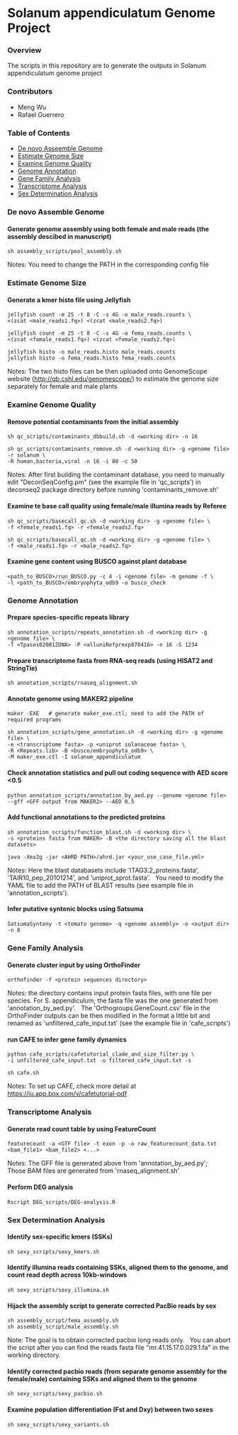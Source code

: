 Solanum appendiculatum Genome Project
=================


### Overview
The scripts in this repository are to generate the outputs in Solanum appendiculatum genome project


### Contributors 
* Meng Wu
* Rafael Guerrero


### Table of Contents
* [De novo Asseemble Genome](#de-novo-assemble-genome)
* [Estimate Genome Size](#estimate-genome-size)
* [Examine Genome Quality](#examine-genome-quality)
* [Genome Annotation](#genome-annotation)
* [Gene Family Analysis](#gene-family-analysis)
* [Transcriptome Analysis](#transcriptome-analysis)
* [Sex Determination Analysis](#sex-determination-analysis)


### De novo Assemble Genome

#### Generate genome assembly using both female and male reads (the assembly descibed in manuscript)  
```
sh assembly_scripts/pool_assembly.sh 
```
Notes: You need to change the PATH in the corresponding config file


### Estimate Genome Size

#### Generate a kmer histo file using Jellyfish
```
jellyfish count -m 25 -t 8 -C -s 4G -o male_reads.counts \
<(zcat <male_reads1.fq>) <(zcat <male_reads2.fq>)

jellyfish count -m 25 -t 8 -C -s 4G -o fema_reads.counts \
<(zcat <female_reads1.fq>) <(zcat <female_reads2.fq>)

jellyfish histo -o male_reads.histo male_reads.counts
jellyfish histo -o fema_reads.histo fema_reads.counts
```
Notes: The two histo files can be then uploaded onto GenomeScope website (http://qb.cshl.edu/genomescope/) to estimate the genome size separately for female and male plants 


### Examine Genome Quality 

#### Remove potential contaminants from the initial assembly
```
sh qc_scripts/contaminants_dbbuild.sh -d <working dir> -n 16   

sh qc_scripts/contaminants_remove.sh -d <working dir> -g <genome file> -r solanum \
-R human,bacteria,viral -n 16 -i 80 -c 50
```
Notes: After first building the contaminant database, you need to manually edit "DeconSeqConfig.pm" (see the example file in 'qc_scripts') in deconseq2 package directory before running 'contaminants_remove.sh'

#### Examine te base call quality using female/male illumina reads by Referee 
```
sh qc_scripts/basecall_qc.sh -d <working dir> -g <genome file> \
-f <female_reads1.fq> -r <female_reads2.fq>

sh qc_scripts/basecall_qc.sh -d <working dir> -g <genome file> \
-f <male_reads1.fq> -r <male_reads2.fq>
```

#### Examine gene content using BUSCO against plant database
```
<path_to_BUSCO>/run_BUSCO.py -c 4 -i <genome file> -m genome -f \
-l <path_to_BUSCO>/embryophyta_odb9 -o busco_check
```


### Genome Annotation

#### Prepare species-specific repeats library
```
sh annotation_scripts/repeats_annotation.sh -d <working dir> -g <genome file> \
-T <Tpases020812DNA> -P <alluniRefprexp070416> -n 16 -S 1234
```

#### Prepare transcriptome fasta from RNA-seq reads (using HISAT2 and StringTie)
```
sh annotation_scripts/rnaseq_alignment.sh
```

#### Annotate genome using MAKER2 pipeline
```
maker -EXE   # generate maker_exe.ctl; need to add the PATH of required programs

sh annotation_scripts/gene_annotation.sh -d <working dir> -g <genome file> \
-e <transcriptome fasta> -p <uniprot solanaceae fasta> \
-R <Repeats.lib> -B <busco/embryophyta_odb9> \
-M maker_exe.ctl -I solanum_appendiculatum 
```

#### Check annotation statistics and pull out coding sequence with AED score <0.5
```
python annotation_scripts/annotation_by_aed.py --genome <genome file> --gff <GFF output from MAKER2> --AED 0.5
```

#### Add functional annotations to the predicted proteins
```
sh annotation_scripts/function_blast.sh -d <working dir> \
-s <proteins fasta from MAKER> -B <the directory saving all the blast datasets>

java -Xmx2g -jar <AHRD PATH>/ahrd.jar <your_use_case_file.yml>
```
Notes: Here the blast databasets include 'ITAG3.2_proteins.fasta', 'TAIR10_pep_20101214', and 'uniprot_sprot.fasta'. &nbsp; You need to modify the YAML file to add the PATH of BLAST results (see example file in 'annotation_scripts').

#### Infer putative syntenic blocks using Satsuma
```
SatsumaSynteny -t <tomato genome> -q <genome assembly> -o <output dir> -n 8
```


### Gene Family Analysis

#### Generate cluster input by using OrthoFinder
```
orthofinder -f <protein sequences directory>
```
Notes: the directory contains input protein fasta files, with one file per species.  For S. appendiculum, the fasta file was the one generated from 'annotation_by_aed.py'. &nbsp; The 'Orthogroups.GeneCount.csv' file in the OrthoFinder outputs can be then modified in the format a little bit and renamed as 'unfiltered_cafe_input.txt' (see the example file in 'cafe_scripts') 

#### run CAFE to infer gene family dynamics
```
python cafe_scripts/cafetutorial_clade_and_size_filter.py \
-i unfiltered_cafe_input.txt -o filtered_cafe_input.txt -s

sh cafe.sh
```
Notes: To set up CAFE, check more detail at https://iu.app.box.com/v/cafetutorial-pdf


### Transcriptome Analysis

#### Generate read count table by using FeatureCount 
```
featurecount -a <GTF file> -t exon -p -o raw_featurecount_data.txt <bam_file1> <bam_file2> <...>
```
Notes: The GFF file is generated above from 'annotation_by_aed.py'; &nbsp; Those BAM files are generated from 'rnaseq_alignment.sh'

#### Perform DEG analysis
```
Rscript DEG_scripts/DEG-analysis.R
```


### Sex Determination Analysis

#### Identify sex-specific kmers (SSKs)
```
sh sexy_scripts/sexy_kmers.sh
```

#### Identify illumina reads containing SSKs, aligned them to the genome, and count read depth across 10kb-windows
```
sh sexy_scripts/sexy_illumina.sh
```

#### Hijack the assembly script to generate corrected PacBio reads by sex
```
sh assembly_script/fema_assembly.sh
sh assembly_script/male_assembly.sh
```
Note: The goal is to obtain corrected pacbio long reads only. &nbsp; You can abort the script after you can find the reads fasta file "mr.41.15.17.0.029.1.fa" in the working directory.

#### Identify corrected pacbio reads (from separate genome assembly for the female/male) containing SSKs and aligned them to the genome
```
sh sexy_scripts/sexy_pacbio.sh
```

#### Examine population differentiation (Fst and Dxy) between two sexes
```
sh sexy_scripts/sexy_variants.sh
```

</br>
